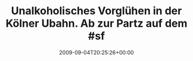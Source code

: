 ---
retweeted: false
source: <a href="http://twitter.com" rel="nofollow">Twitter Web Client</a>
entities:
  hashtags:
  - text: sfdaycgn
    indices:
    - '68'
    - '77'
  symbols: []
  user_mentions: []
  urls: []
display_text_range:
- '0'
- '102'
favorite_count: '0'
id_str: '3764591867'
truncated: false
retweet_count: '0'
id: '3764591867'
created_at: Fri Sep 04 20:25:26 +0000 2009
favorited: false
full_text: 'Unalkoholisches Vorglühen in der Kölner Ubahn. Ab zur Partz auf dem #sfdaycgn
  http://twitpic.com/ggwlu'
lang: de
tags:
- sfdaycgn
- pesos/twitter
date: '2009-09-04T20:25:26+00:00'
src: https://twitter.com/bascht/status/3764591867
original_url: https://twitter.com/bascht/status/3764591867
type: twitter_tweet
text: 'Unalkoholisches Vorglühen in der Kölner Ubahn. Ab zur Partz auf dem #sfdaycgn
  http://twitpic.com/ggwlu'
title: 'Unalkoholisches Vorglühen in der Kölner Ubahn. Ab zur Partz auf dem #sf'

---
